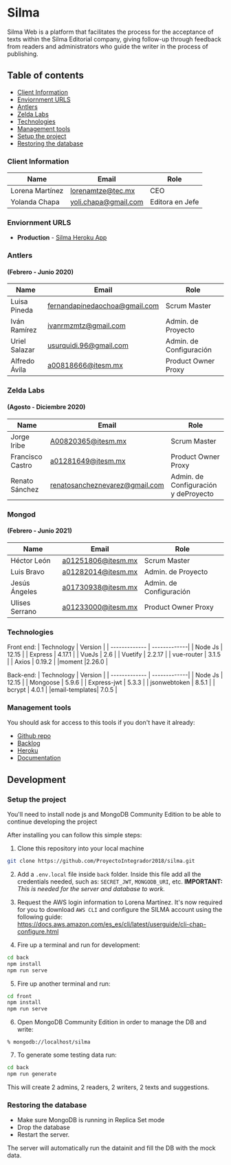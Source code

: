 # Silma

Silma Web is a platform that facilitates the process for the acceptance of texts within the Silma Editorial company, giving follow-up through feedback from readers and administrators who guide the writer in the process of publishing.

## Table of contents

* [Client Information](#Client-Information)
* [Enviornment URLS](#Enviornment-URLS)
* [Antlers](#Antlers)
* [Zelda Labs](#Zelda-Labs)
* [Technologies](#Technologies)
* [Management tools](#management-tools)
* [Setup the project](#setup-the-project)
* [Restoring the database](#restoring-the-database)


### Client Information

| Name               | Email                | Role             |
| ------------------ | -------------------- | ---------------- |
| Lorena Martínez    | lorenamtze@tec.mx    | CEO              |
| Yolanda Chapa      | yoli.chapa@gmail.com | Editora en Jefe  |


### Enviornment URLS

* **Production** - [Silma Heroku App](https://silma.herokuapp.com/)


### Antlers 
#### (Febrero - Junio 2020)

| Name           | Email                         | Role                    | 
| -------------- | ----------------------------- | ------------------------|
| Luisa Pineda   | fernandapinedaochoa@gmail.com | Scrum Master            |
| Iván Ramírez   | ivanrmzmtz@gmail.com          | Admin. de Proyecto      |
| Uriel Salazar  | usurquidi.96@gmail.com        | Admin. de Configuración |
| Alfredo Ávila  | a00818666@itesm.mx            | Product Owner Proxy     |


### Zelda Labs
#### (Agosto - Diciembre 2020)

| Name             | Email                          | Role                                 | 
| ---------------- | ------------------------------ | -------------------------------------|
| Jorge Iribe      | A00820365@itesm.mx             | Scrum Master                         |
| Francisco Castro | a01281649@itesm.mx             | Product Owner Proxy                  |
| Renato Sánchez    | renatosancheznevarez@gmail.com | Admin. de Configuración y deProyecto |

### Mongod 
#### (Febrero - Junio 2021)

| Name           | Email                         | Role                    | 
| -------------- | ----------------------------- | ------------------------|
| Héctor León    | a01251806@itesm.mx            | Scrum Master            |
| Luis Bravo     | a01282014@itesm.mx            | Admin. de Proyecto      |
| Jesús Ángeles  | a01730938@itesm.mx            | Admin. de Configuración |
| Ulises Serrano | a01233000@itesm.mx            | Product Owner Proxy     |



### Technologies
Front end:
| Technology    | Version      |
| ------------- | -------------|
| Node Js       | 12.15        |
| Express       | 4.17.1       |
| VueJs         | 2.6          |
| Vuetify       | 2.2.17       |
| vue-router    | 3.1.5        |
| Axios         | 0.19.2       |
|moment         |2.26.0        |

Back-end:
| Technology    | Version      |
| ------------- | -------------|
| Node Js       | 12.15        |
| Mongoose      | 5.9.6        |
| Express-jwt   | 5.3.3        |
| jsonwebtoken  | 8.5.1        |
| bcrypt        | 4.0.1        |
|email-templates| 7.0.5        |

### Management tools

You should ask for access to this tools if you don't have it already:

* [Github repo](https://github.com/)
* [Backlog]()
* [Heroku](https://crowdfront-staging.herokuapp.com/)
* [Documentation](https://drive.com)

## Development

### Setup the project

You'll need to install node js and MongoDB Community Edition to be able to continue developing the project

After installing you can follow this simple steps:

1. Clone this repository into your local machine

```bash
git clone https://github.com/ProyectoIntegrador2018/silma.git
```

2. Add a `.env.local` file inside `back` folder. Inside this file add all the credentials needed, such as: `SECRET_JWT`, `MONGODB_URI`, etc.
<b>IMPORTANT: </b><i>This is needed for the server and database to work.</i>

3. Request the AWS login information to Lorena Martínez. It's now required for you to download `AWS CLI` and configure the SILMA account using the following guide: https://docs.aws.amazon.com/es_es/cli/latest/userguide/cli-chap-configure.html 

4. Fire up a terminal and run for development:

```bash
cd back
npm install
npm run serve
```

5. Fire up another terminal and run:
```bash
cd front
npm install
npm run serve
```

6. Open MongoDB Community Edition in order to manage the DB and write:

```
% mongodb://localhost/silma
```

7. To generate some testing data run:
```bash
cd back
npm run generate
```
This will create 2 admins, 2 readers, 2 writers, 2 texts and suggestions.

### Restoring the database

- Make sure MongoDB is running in Replica Set mode
- Drop the database
- Restart the server. 

The server will automatically run the datainit and fill the DB with the mock data.
